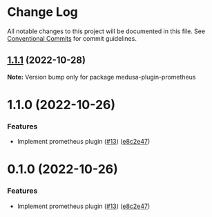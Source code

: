# Change Log

All notable changes to this project will be documented in this file.
See [Conventional Commits](https://conventionalcommits.org) for commit guidelines.

## [1.1.1](https://github.com/adrien2p/medusa-plugins/compare/medusa-plugin-prometheus@1.1.0...medusa-plugin-prometheus@1.1.1) (2022-10-28)

**Note:** Version bump only for package medusa-plugin-prometheus





# 1.1.0 (2022-10-26)


### Features

* Implement prometheus plugin ([#13](https://github.com/adrien2p/medusa-plugins/issues/13)) ([e8c2e47](https://github.com/adrien2p/medusa-plugins/commit/e8c2e47d0418a239dd9bd01f00360153d84fbd9e))





# 0.1.0 (2022-10-26)


### Features

* Implement prometheus plugin ([#13](https://github.com/adrien2p/medusa-plugins/issues/13)) ([e8c2e47](https://github.com/adrien2p/medusa-plugins/commit/e8c2e47d0418a239dd9bd01f00360153d84fbd9e))
